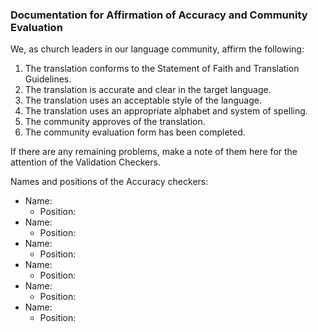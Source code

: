 
### Documentation for Affirmation of Accuracy and Community Evaluation

We, as church leaders in our language community, affirm the following:

1. The translation conforms to the Statement of Faith and Translation Guidelines.
1. The translation is accurate and clear in the target language.
1. The translation uses an acceptable style of the language.
1. The translation uses an appropriate alphabet and system of spelling.
1. The community approves of the translation.
1. The community evaluation form has been completed.

If there are any remaining problems, make a note of them here for the attention of the Validation Checkers.

Names and positions of the Accuracy checkers:

* Name:
  * Position:
* Name:
  * Position:
* Name:
  * Position:
* Name:
  * Position:
* Name:
  * Position:
* Name:
  * Position:

